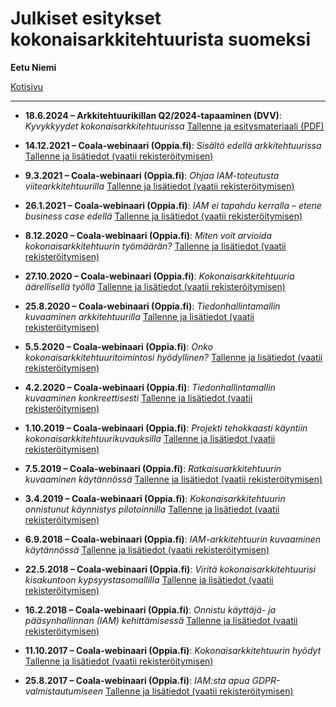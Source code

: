 # Julkiset esitykset kokonaisarkkitehtuurista suomeksi
**Eetu Niemi**

[Kotisivu](https://eetuniemi.fi)

---

- **18.6.2024 – Arkkitehtuurikillan Q2/2024-tapaaminen (DVV)**: *Kyvykkyydet kokonaisarkkitehtuurissa* [Tallenne ja esitysmateriaali (PDF)](https://kehittajille.suomi.fi/palvelut/kokonaisarkkitehtuuri/koulutusmateriaalit)

- **14.12.2021 – Coala-webinaari (Oppia.fi)**: *Sisältö edellä arkkitehtuurissa* [Tallenne ja lisätiedot (vaatii rekisteröitymisen)](https://oppia.fi/webinaarit/995/coala/sisalto-edella-arkkitehtuurissa)

- **9.3.2021 – Coala-webinaari (Oppia.fi)**: *Ohjaa IAM-toteutusta viitearkkitehtuurilla* [Tallenne ja lisätiedot (vaatii rekisteröitymisen)](https://oppia.fi/webinaarit/901/coala/ohjaa-iam-toteutusta-viitearkkitehtuurilla)

- **26.1.2021 – Coala-webinaari (Oppia.fi)**: *IAM ei tapahdu kerralla – etene business case edellä* [Tallenne ja lisätiedot (vaatii rekisteröitymisen)](https://oppia.fi/webinaarit/894/coala/iam-ei-tapahdu-kerralla--etene-business-case-edella)

- **8.12.2020 – Coala-webinaari (Oppia.fi)**: *Miten voit arvioida kokonaisarkkitehtuurin työmäärän?* [Tallenne ja lisätiedot (vaatii rekisteröitymisen)](https://oppia.fi/webinaarit/839/coala/miten-voit-arvioida-kokonaisarkkitehtuurin-tyomaaran)

- **27.10.2020 – Coala-webinaari (Oppia.fi)**: *Kokonaisarkkitehtuuria äärellisellä työllä* [Tallenne ja lisätiedot (vaatii rekisteröitymisen)](https://oppia.fi/webinaarit/768/coala/kokonaisarkkitehtuuria-aarellisella-tyolla)

- **25.8.2020 – Coala-webinaari (Oppia.fi)**: *Tiedonhallintamallin kuvaaminen arkkitehtuurilla* [Tallenne ja lisätiedot (vaatii rekisteröitymisen)](https://oppia.fi/webinaarit/769/coala/tiedonhallintamallin-kuvaaminen-arkkitehtuurilla)

- **5.5.2020 – Coala-webinaari (Oppia.fi)**: *Onko kokonaisarkkitehtuuritoimintosi hyödyllinen?* [Tallenne ja lisätiedot (vaatii rekisteröitymisen)](https://oppia.fi/webinaarit/665/coala/onko-kokonaisarkkitehtuuritoimintosi-hyodyllinen)

- **4.2.2020 – Coala-webinaari (Oppia.fi)**: *Tiedonhallintamallin kuvaaminen konkreettisesti* [Tallenne ja lisätiedot (vaatii rekisteröitymisen)](https://oppia.fi/webinaarit/664/coala/tiedonhallintamallin-kuvaaminen-konkreettisesti)

- **1.10.2019 – Coala-webinaari (Oppia.fi)**: *Projekti tehokkaasti käyntiin kokonaisarkkitehtuurikuvauksilla* [Tallenne ja lisätiedot (vaatii rekisteröitymisen)](https://oppia.fi/webinaarit/590/coala/projekti-tehokkaasti-kayntiin-kokonaisarkkitehtuurikuvauksilla)

- **7.5.2019 – Coala-webinaari (Oppia.fi)**: *Ratkaisuarkkitehtuurin kuvaaminen käytännössä* [Tallenne ja lisätiedot (vaatii rekisteröitymisen)](https://oppia.fi/webinaarit/504/coala/ratkaisuarkkitehtuurin-kuvaaminen-kaytannossa)

- **3.4.2019 – Coala-webinaari (Oppia.fi)**: *Kokonaisarkkitehtuurin onnistunut käynnistys pilotoinnilla* [Tallenne ja lisätiedot (vaatii rekisteröitymisen)](https://oppia.fi/webinaarit/503/coala/kokonaisarkkitehtuurin-onnistunut-kaynnistys-pilotoinnilla)

- **6.9.2018 – Coala-webinaari (Oppia.fi)**: *IAM-arkkitehtuurin kuvaaminen käytännössä* [Tallenne ja lisätiedot (vaatii rekisteröitymisen)](https://oppia.fi/webinaarit/359/coala/webinaari-iam-arkkitehtuurin-kuvaaminen-kaytannossa)

- **22.5.2018 – Coala-webinaari (Oppia.fi)**: *Viritä kokonaisarkkitehtuurisi kisakuntoon kypsyystasomallilla* [Tallenne ja lisätiedot (vaatii rekisteröitymisen)](https://oppia.fi/webinaarit/239/coala/webinaari-virita-kokonaisarkkitehtuurisi-kisakuntoon-kypsyystasomallilla)

- **16.2.2018 – Coala-webinaari (Oppia.fi)**: *Onnistu käyttäjä- ja pääsynhallinnan (IAM) kehittämisessä* [Tallenne ja lisätiedot (vaatii rekisteröitymisen)](https://oppia.fi/webinaarit/235/coala/webinaari-onnistu-kayttaja-ja-paasynhallinnan-iam-kehittamisessa)

- **11.10.2017 – Coala-webinaari (Oppia.fi)**: *Kokonaisarkkitehtuurin hyödyt* [Tallenne ja lisätiedot (vaatii rekisteröitymisen)](https://oppia.fi/webinaarit/138/coala/webinaari-kokonaisarkkitehtuurin-hyodyt)

- **25.8.2017 – Coala-webinaari (Oppia.fi)**: *IAM:sta apua GDPR-valmistautumiseen*  [Tallenne ja lisätiedot (vaatii rekisteröitymisen)](https://oppia.fi/webinaarit/135/coala/iamsta-apua-gdpr-valmistautumiseen)
